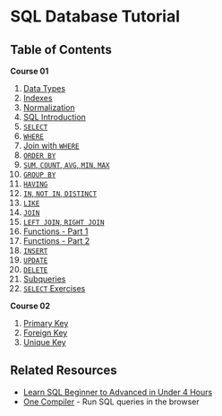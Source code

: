 # SQL Database Tutorial

## Table of Contents

**Course 01**

1. [Data Types](./notes/course_01/01_datatypes.md)
2. [Indexes](./notes/course_01/02_indexes.md)
3. [Normalization](./notes/course_01/03_normalization.md)
4. [SQL Introduction](./notes/course_01/04_sql_intro.md)
5. [`SELECT`](./notes/course_01/05_select.md)
6. [`WHERE`](./notes/course_01/06_select_where.md)
7. [Join with `WHERE`](./notes/course_01/07_join_with_select.md)
8. [`ORDER BY`](./notes/course_01/08_order_by.md)
9. [`SUM`, `COUNT`, `AVG`, `MIN`, `MAX`](./notes/course_01/09_aggregate_functions.md)
10. [`GROUP BY`](./notes/course_01/10_group_by.md)
11. [`HAVING`](./notes/course_01/11_having.md)
12. [`IN`, `NOT IN`, `DISTINCT`](./notes/course_01/12_in_not_in_distinct.md)
13. [`LIKE`](./notes/course_01/13_like.md)
14. [`JOIN`](./notes/course_01/14_join.md)
15. [`LEFT JOIN`, `RIGHT JOIN`](./notes/course_01/15_left_right_join.md)
16. [Functions - Part 1](./notes/course_01/16_functions_part_1.md)
17. [Functions - Part 2](./notes/course_01/17_functions_part_2.md)
18. [`INSERT`](./notes/course_01/18_insert.md)
19. [`UPDATE`](./notes/course_01/19_update.md)
20. [`DELETE`](./notes/course_01/20_delete.md)
21. [Subqueries](./notes/course_01/21_subqueries.md)
22. [`SELECT` Exercises](./notes/course_01/22_select_exercises.md)

**Course 02**

1. [Primary Key](./notes/course_02/01_primary_key.md)
2. [Foreign Key](./notes/course_02/02_foreign_key.md)
3. [Unique Key](./notes/course_02/03_unique_key.md)

## Related Resources

- [Learn SQL Beginner to Advanced in Under 4 Hours](https://youtu.be/OT1RErkfLNQ?si=yQWFLMcdgM9cHiIq)
- [One Compiler](https://onecompiler.com/mysql) - Run SQL queries in the browser
